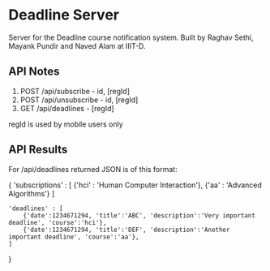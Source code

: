 Deadline Server
===============

Server for the Deadline course notification system. Built by Raghav Sethi, Mayank Pundir and Naved Alam at IIIT-D.

API Notes
----------
1. POST /api/subscribe - id, [regId]
2. POST /api/unsubscribe - id, [regId]
3. GET  /api/deadlines - [regId]

regId is used by mobile users only

API Results
-----------
For /api/deadlines returned JSON is of this format:

{
	'subscriptions' : [
		{'hci' : 'Human Computer Interaction'},
		{'aa' : 'Advanced Algorithms'}
	]

	'deadlines' : [
		{'date':1234671294, 'title':'ABC', 'description':'Very important deadline', 'course':'hci'},
		{'date':1234671294, 'title':'DEF', 'description':'Another important deadline', 'course':'aa'},
	]
}